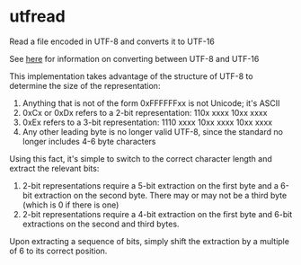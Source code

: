 # utfread
Read a file encoded in UTF-8 and converts it to UTF-16

See [here](http://stackoverflow.com/questions/6240055/manually-converting-unicode-codepoints-into-utf-8-and-utf-16) for information on converting between UTF-8 and UTF-16

This implementation takes advantage of the structure of UTF-8 to determine the size of the representation:
 1. Anything that is not of the form 0xFFFFFFxx is not Unicode; it's ASCII
 2. 0xCx or 0xDx refers to a 2-bit representation: 110x xxxx 10xx xxxx
 3. 0xEx refers to a 3-bit representation: 1110 xxxx 10xx xxxx 10xx xxxx
 4. Any other leading byte is no longer valid UTF-8, since the standard no longer includes 4-6 byte characters

Using this fact, it's simple to switch to the correct character length and extract the relevant bits:
 1. 2-bit representations require a 5-bit extraction on the first byte and a 6-bit extraction on the second byte. There may or may not be a third byte (which is 0 if there is one)
 2. 2-bit representations require a 4-bit extraction on the first byte and 6-bit extractions on the second and third bytes.

Upon extracting a sequence of bits, simply shift the extraction by a multiple of 6 to its correct position.
